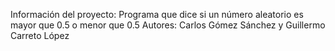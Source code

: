 Información del proyecto: Programa que dice si un número aleatorio es mayor que 0.5 o menor que 0.5
Autores: Carlos Gómez Sánchez y Guillermo Carreto López